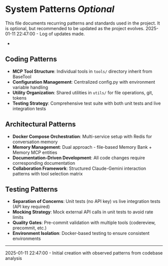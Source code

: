 # System Patterns *Optional*

This file documents recurring patterns and standards used in the project.
It is optional, but recommended to be updated as the project evolves.
2025-01-11 22:47:00 - Log of updates made.

*

## Coding Patterns

- **MCP Tool Structure**: Individual tools in `tools/` directory inherit from BaseTool
- **Configuration Management**: Centralized config.py with environment variable handling
- **Utility Organization**: Shared utilities in `utils/` for file operations, git, tokens
- **Testing Strategy**: Comprehensive test suite with both unit tests and live integration tests

## Architectural Patterns

- **Docker Compose Orchestration**: Multi-service setup with Redis for conversation memory
- **Memory Management**: Dual approach - file-based Memory Bank + Memory MCP entities
- **Documentation-Driven Development**: All code changes require corresponding documentation
- **Collaboration Framework**: Structured Claude-Gemini interaction patterns with tool selection matrix

## Testing Patterns

- **Separation of Concerns**: Unit tests (no API key) vs live integration tests (API key required)
- **Mocking Strategy**: Mock external API calls in unit tests to avoid rate limits
- **Quality Gates**: Pre-commit validation with multiple tools (codereview, precommit, etc.)
- **Environment Isolation**: Docker-based testing to ensure consistent environments

---
2025-01-11 22:47:00 - Initial creation with observed patterns from codebase analysis